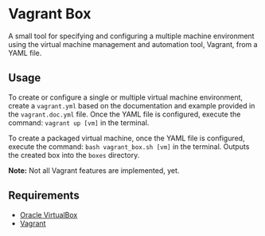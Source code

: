 # Vagrant Box

A small tool for specifying and configuring a multiple machine
environment using the virtual machine management and
automation tool, Vagrant, from a YAML file.

## Usage

To create or configure a single or multiple virtual machine
environment, create a `vagrant.yml` based on the documentation and example
provided in the `vagrant.doc.yml` file. Once the YAML file is configured,
execute the command: `vagrant up [vm]` in the terminal.

To create a packaged virtual machine, once the YAML file is configured,
execute the command: `bash vagrant_box.sh [vm]` in the terminal. Outputs the
created box into the `boxes` directory.

**Note:** Not all Vagrant features are implemented, yet.

## Requirements

* [Oracle VirtualBox](https://www.virtualbox.org)
* [Vagrant](https://www.vagrantup.com/)
